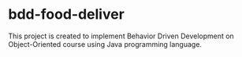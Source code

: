 # bdd-food-deliver
This project is created to implement Behavior Driven Development on Object-Oriented course using Java programming language.
